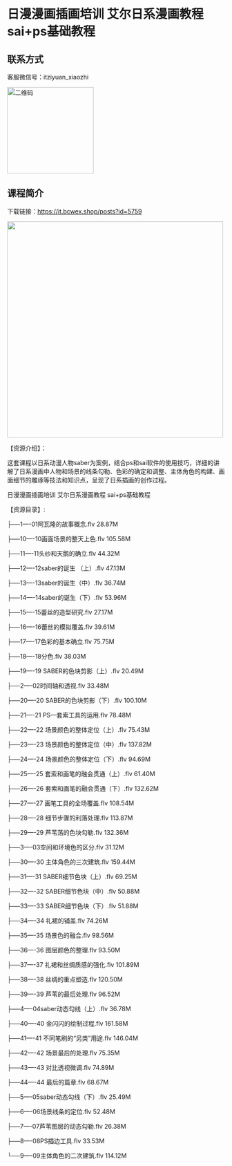 # 日漫漫画插画培训 艾尔日系漫画教程 sai+ps基础教程

## 联系方式

客服微信号：itziyuan_xiaozhi

<img src="https://ziyuanyun.oss-cn-guangzhou.aliyuncs.com/common/20240614073449/666b82192834a.jpg" width="200" height="200" alt="二维码">

## 课程简介

下载链接：https://it.bcwex.shop/posts?id=5759

<img src="https://ziyuanyun.oss-cn-guangzhou.aliyuncs.com/yun/20241201164915/674c230bbb5c4.jpg" width="500" alt="">

  【资源介绍】：

 这套课程以日系动漫人物saber为案例，结合ps和sai软件的使用技巧，详细的讲解了日系漫画中人物和场景的线条勾勒、色彩的确定和调整、主体角色的构建、画面细节的雕琢等技法和知识点，呈现了日系插画的创作过程。

 日漫漫画插画培训 艾尔日系漫画教程 sai+ps基础教程



 【资源目录】:

 ├──1—-01阿瓦隆的故事概念.flv 28.87M

 ├──10—-10画面场景的整天上色.flv 105.58M

 ├──11—-11头纱和天鹅的确立.flv 44.32M

 ├──12—-12saber的诞生 （上）.flv 47.13M

 ├──13—-13saber的诞生（中）.flv 36.74M

 ├──14—-14saber的诞生（下）.flv 53.96M

 ├──15—-15蕾丝的造型研究.flv 27.17M

 ├──16—-16蕾丝的模拟覆盖.flv 39.61M

 ├──17—-17色彩的基本确立.flv 75.75M

 ├──18—-18分色.flv 38.03M

 ├──19—-19 SABER的色块剪影（上）.flv 20.49M

 ├──2—-02时间轴和透视.flv 33.48M

 ├──20—-20 SABER的色块剪影（下）.flv 100.10M

 ├──21—-21 PS—套索工具的运用.flv 78.48M

 ├──22—-22 场景颜色的整体定位（上）.flv 75.43M

 ├──23—-23 场景颜色的整体定位（中）.flv 137.82M

 ├──24—-24 场景颜色的整体定位（下）.flv 94.69M

 ├──25—-25 套索和画笔的融会贯通（上）.flv 61.40M

 ├──26—-26 套索和画笔的融会贯通（下）.flv 132.62M

 ├──27—-27 画笔工具的全场覆盖.flv 108.54M

 ├──28—-28 细节步骤的利落处理.flv 113.87M

 ├──29—-29 芦苇荡的色块勾勒.flv 132.36M

 ├──3—-03空间和环境色的区分.flv 31.12M

 ├──30—-30 主体角色的三次建筑.flv 159.44M

 ├──31—-31 SABER细节色块（上）.flv 69.25M

 ├──32—-32 SABER细节色块（中）.flv 50.88M

 ├──33—-33 SABER细节色块（下）.flv 51.88M

 ├──34—-34 礼裙的铺盖.flv 74.26M

 ├──35—-35 场景色的融合.flv 98.56M

 ├──36—-36 图层颜色的整理.flv 93.50M

 ├──37—-37 礼裙和丝绸质感的强化.flv 101.89M

 ├──38—-38 丝绸的重点塑造.flv 120.50M

 ├──39—-39 芦苇的最后处理.flv 96.52M

 ├──4—-04saber动态勾线（上）.flv 36.78M

 ├──40—-40 金闪闪的绘制过程.flv 161.58M

 ├──41—-41 不同笔刷的“另类”用途.flv 146.04M

 ├──42—-42 场景最后的处理.flv 75.35M

 ├──43—-43 对比透视微调.flv 74.89M

 ├──44—-44 最后的篇章.flv 68.67M

 ├──5—-05saber动态勾线（下）.flv 25.49M

 ├──6—-06场景线条的定位.flv 52.48M

 ├──7—-07芦苇图层的动态勾勒.flv 26.38M

 ├──8—-08PS描边工具.flv 33.53M

 └──9—-09主体角色的二次建筑.flv 114.12M

  